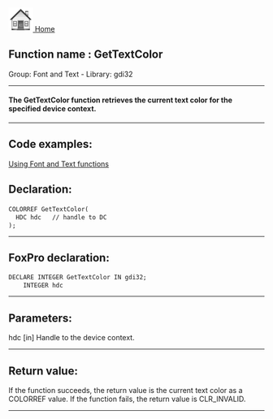 [<img src="../../images/home.png"> Home ](https://github.com/VFPX/Win32API)  

## Function name : GetTextColor
Group: Font and Text - Library: gdi32    
***  


#### The GetTextColor function retrieves the current text color for the specified device context.
***  


## Code examples:
[Using Font and Text functions](../../samples/sample_304.md)  

## Declaration:
```foxpro  
COLORREF GetTextColor(
  HDC hdc   // handle to DC
);  
```  
***  


## FoxPro declaration:
```foxpro  
DECLARE INTEGER GetTextColor IN gdi32;
	INTEGER hdc  
```  
***  


## Parameters:
hdc 
[in] Handle to the device context.   
***  


## Return value:
If the function succeeds, the return value is the current text color as a COLORREF value. If the function fails, the return value is CLR_INVALID.
  
***  

